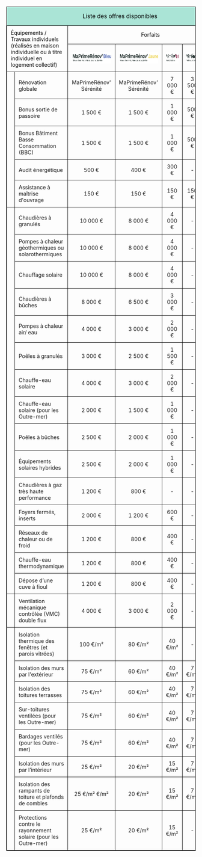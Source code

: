 <table style="width: 100%; table-layout:auto; border-collapse: collapse; border: 1px solid black;">
    <thead>
        <tr>
            <td colspan="7" style="text-align:center; background-color: #aae4d6; padding: 15px;">
                <span style="font-size: 110%; color: black;">
                    Liste des offres disponibles
                </span>
            </td>
        </tr>
        <tr>
            <td rowspan="2" colspan="2" style="border: 1px solid black; padding: 10px; color: black;">
                Équipements / Travaux individuels (réalisés en maison individuelle ou à titre individuel en logement collectif)
            </td>
            <td colspan="5" style="text-align:center; border: 1px solid black; padding: 10px; color: black;">
                Forfaits
            </td>
        </tr>
        <tr>
            <th style="border: 1px solid black; text-align:center; padding: 10px;">
                <img
                    src="https://raw.githubusercontent.com/BBC2050/maprimerenov/main/assets/bleu.min.png"
                    alt="MaPrimeRénov'Bleu"
                    height="30px"
                    style="vertical-align: middle;"
                >
            </th>
            <th style="border: 1px solid black; text-align:center; padding: 10px;">
                <img
                    src="https://raw.githubusercontent.com/BBC2050/maprimerenov/main/assets/jaune.min.png"
                    alt="MaPrimeRénov'Jaune"
                    height="30px"
                    style="vertical-align: middle;"
                >
            </th>
            <th style="border: 1px solid black; text-align:center; padding: 10px;">
                <img
                    src="https://raw.githubusercontent.com/BBC2050/maprimerenov/main/assets/violet.min.png"
                    alt="MaPrimeRénov'Violet"
                    height="30px"
                    style="vertical-align: middle;"
                >
            </th>
            <th style="border: 1px solid black; text-align:center; padding: 10px;">
                <img
                    src="https://raw.githubusercontent.com/BBC2050/maprimerenov/main/assets/rose.min.png"
                    alt="MaPrimeRénov'Rose"
                    height="30px"
                    style="vertical-align: middle;"
                >
            </th>
            <th style="border: 1px solid black; text-align:center; padding: 10px;">
                <span style="vertical-align: middle; color: black;">
                    Dépense éligible
                </span>
            </th>
        </tr>
    </thead>
    <tbody>
        <tr>
            <td rowspan="5" style="border: solid 1px black; padding: 10px; text-align: center;">
                <img
                    src="https://raw.githubusercontent.com/BBC2050/maprimerenov/main/assets/bonus.base.png"
                    alt="Bonus & Rénovation globale"
                    style="width: 40px; vertical-align: middle;"
                >
            </td>
            <td style="border: solid 1px black; padding: 10px; text-color: black;">
                Rénovation globale
            </td>
            <td style="border: solid 1px black; padding: 10px; text-align:center; text-color: black;">
                MaPrimeRénov' Sérénité
            </td>
            <td style="border: solid 1px black; padding: 10px; text-align:center; text-color: black;">
                MaPrimeRénov' Sérénité
            </td>
            <td style="border: solid 1px black; padding: 10px; text-align:center; text-color: black;">
                7 000 €
            </td>
            <td style="border: solid 1px black; padding: 10px; text-align:center; text-color: black;">
                3 500 €
            </td>
            <td style="border: solid 1px black; padding: 10px; text-align:center; text-color: black;">
                50 000 €
            </td>
        </tr>
        <tr>
            <td style="border: solid 1px black; padding: 10px; text-color: black;">
                Bonus sortie de passoire</td>
            <td style="border: solid 1px black; padding: 10px; text-align:center; text-color: black;">
                1 500 €
            </td>
            <td style="border: solid 1px black; padding: 10px; text-align:center; text-color: black;">
                1 500 €
            </td>
            <td style="border: solid 1px black; padding: 10px; text-align:center; text-color: black;">
                1 000 €
            </td>
            <td style="border: solid 1px black; padding: 10px; text-align:center; text-color: black;">
                500 €
            </td>
            <td style="border: solid 1px black; padding: 10px; text-align:center; text-color: black;">
                -
            </td>
        </tr>
        <tr>
            <td style="border: solid 1px black; padding: 10px; text-color: black;">
                Bonus Bâtiment Basse Consommation (BBC)</td>
            <td style="border: solid 1px black; padding: 10px; text-align:center; text-color: black;">
                1 500 €
            </td>
            <td style="border: solid 1px black; padding: 10px; text-align:center; text-color: black;">
                1 500 €
            </td>
            <td style="border: solid 1px black; padding: 10px; text-align:center; text-color: black;">
                1 000 €
            </td>
            <td style="border: solid 1px black; padding: 10px; text-align:center; text-color: black;">
                500 €
            </td>
            <td style="border: solid 1px black; padding: 10px; text-align:center; text-color: black;">
                -
            </td>
        </tr>
        <tr>
            <td style="border: solid 1px black; padding: 10px; text-color: black;">
                Audit énergétique</td>
            <td style="border: solid 1px black; padding: 10px; text-align:center; text-color: black;">
                500 €
            </td>
            <td style="border: solid 1px black; padding: 10px; text-align:center; text-color: black;">
                400 €
            </td>
            <td style="border: solid 1px black; padding: 10px; text-align:center; text-color: black;">
                300 €
            </td>
            <td style="border: solid 1px black; padding: 10px; text-align:center; text-color: black;">
                -
            </td>
            <td style="border: solid 1px black; padding: 10px; text-align:center; text-color: black;">
                800 €
            </td>
        </tr>
        <tr>
            <td style="border: solid 1px black; padding: 10px; text-color: black;">
                Assistance à maîtrise d'ouvrage</td>
            <td style="border: solid 1px black; padding: 10px; text-align:center; text-color: black;">
                150 €
            </td>
            <td style="border: solid 1px black; padding: 10px; text-align:center; text-color: black;">
                150 €
            </td>
            <td style="border: solid 1px black; padding: 10px; text-align:center; text-color: black;">
                150 €
            </td>
            <td style="border: solid 1px black; padding: 10px; text-align:center; text-color: black;">
                150 €
            </td>
            <td style="border: solid 1px black; padding: 10px; text-align:center; text-color: black;">
                400 €
            </td>
        </tr>
        <tr>
            <td rowspan="15" style="border: solid 1px black; padding: 10px; text-align: center;">
                <img
                    src="https://raw.githubusercontent.com/BBC2050/maprimerenov/main/assets/chauffage.base.png"
                    alt="Chauffage & ECS"
                    style="width: 40px; vertical-align: middle;"
                >
            </td>
            <td style="border: solid 1px black; padding: 10px; text-color: black;">
                Chaudières à granulés</td>
            <td style="border: solid 1px black; padding: 10px; text-align:center; text-color: black;">
                10 000 €
            </td>
            <td style="border: solid 1px black; padding: 10px; text-align:center; text-color: black;">
                8 000 €
            </td>
            <td style="border: solid 1px black; padding: 10px; text-align:center; text-color: black;">
                4 000 €
            </td>
            <td style="border: solid 1px black; padding: 10px; text-align:center; text-color: black;">
                -
            </td>
            <td style="border: solid 1px black; padding: 10px; text-align:center; text-color: black;">
                18 000 €
            </td>
        </tr>
        <tr>
            <td style="border: solid 1px black; padding: 10px; text-color: black;">
                Pompes à chaleur géothermiques ou solarothermiques</td>
            <td style="border: solid 1px black; padding: 10px; text-align:center; text-color: black;">
                10 000 €
            </td>
            <td style="border: solid 1px black; padding: 10px; text-align:center; text-color: black;">
                8 000 €
            </td>
            <td style="border: solid 1px black; padding: 10px; text-align:center; text-color: black;">
                4 000 €
            </td>
            <td style="border: solid 1px black; padding: 10px; text-align:center; text-color: black;">
                -
            </td>
            <td style="border: solid 1px black; padding: 10px; text-align:center; text-color: black;">
                18 000 €
            </td>
        </tr>
        <tr>
            <td style="border: solid 1px black; padding: 10px; text-color: black;">
                Chauffage solaire</td>
            <td style="border: solid 1px black; padding: 10px; text-align:center; text-color: black;">
                10 000 €
            </td>
            <td style="border: solid 1px black; padding: 10px; text-align:center; text-color: black;">
                8 000 €
            </td>
            <td style="border: solid 1px black; padding: 10px; text-align:center; text-color: black;">
                4 000 €
            </td>
            <td style="border: solid 1px black; padding: 10px; text-align:center; text-color: black;">
                -
            </td>
            <td style="border: solid 1px black; padding: 10px; text-align:center; text-color: black;">
                16 000 €
            </td>
        </tr>
        <tr>
            <td style="border: solid 1px black; padding: 10px; text-color: black;">
                Chaudières à bûches</td>
            <td style="border: solid 1px black; padding: 10px; text-align:center; text-color: black;">
                8 000 €
            </td>
            <td style="border: solid 1px black; padding: 10px; text-align:center; text-color: black;">
                6 500 €
            </td>
            <td style="border: solid 1px black; padding: 10px; text-align:center; text-color: black;">
                3 000 €
            </td>
            <td style="border: solid 1px black; padding: 10px; text-align:center; text-color: black;">
                -
            </td>
            <td style="border: solid 1px black; padding: 10px; text-align:center; text-color: black;">
                16 000 €
            </td>
        </tr>
        <tr>
            <td style="border: solid 1px black; padding: 10px; text-color: black;">
                Pompes à chaleur air/ eau</td>
            <td style="border: solid 1px black; padding: 10px; text-align:center; text-color: black;">
                4 000 €
            </td>
            <td style="border: solid 1px black; padding: 10px; text-align:center; text-color: black;">
                3 000 €
            </td>
            <td style="border: solid 1px black; padding: 10px; text-align:center; text-color: black;">
                2 000 €
            </td>
            <td style="border: solid 1px black; padding: 10px; text-align:center; text-color: black;">
                -
            </td>
            <td style="border: solid 1px black; padding: 10px; text-align:center; text-color: black;">
                12 000 €
            </td>
        </tr>
        <tr>
            <td style="border: solid 1px black; padding: 10px; text-color: black;">
                Poêles à granulés</td>
            <td style="border: solid 1px black; padding: 10px; text-align:center; text-color: black;">
                3 000 €
            </td>
            <td style="border: solid 1px black; padding: 10px; text-align:center; text-color: black;">
                2 500 €
            </td>
            <td style="border: solid 1px black; padding: 10px; text-align:center; text-color: black;">
                1 500 €
            </td>
            <td style="border: solid 1px black; padding: 10px; text-align:center; text-color: black;">
                -
            </td>
            <td style="border: solid 1px black; padding: 10px; text-align:center; text-color: black;">
                5 000 €
            </td>
        </tr>
        <tr>
            <td style="border: solid 1px black; padding: 10px; text-color: black;">
                Chauffe-eau solaire</td>
            <td style="border: solid 1px black; padding: 10px; text-align:center; text-color: black;">
                4 000 €
            </td>
            <td style="border: solid 1px black; padding: 10px; text-align:center; text-color: black;">
                3 000 €
            </td>
            <td style="border: solid 1px black; padding: 10px; text-align:center; text-color: black;">
                2 000 €
            </td>
            <td style="border: solid 1px black; padding: 10px; text-align:center; text-color: black;">
                -
            </td>
            <td style="border: solid 1px black; padding: 10px; text-align:center; text-color: black;">
                7 000 €
            </td>
        </tr>
        <tr>
            <td style="border: solid 1px black; padding: 10px; text-color: black;">
                Chauffe-eau solaire (pour les Outre-mer)</td>
            <td style="border: solid 1px black; padding: 10px; text-align:center; text-color: black;">
                2 000 €
            </td>
            <td style="border: solid 1px black; padding: 10px; text-align:center; text-color: black;">
                1 500 €
            </td>
            <td style="border: solid 1px black; padding: 10px; text-align:center; text-color: black;">
                1 000 €
            </td>
            <td style="border: solid 1px black; padding: 10px; text-align:center; text-color: black;">
                -
            </td>
            <td style="border: solid 1px black; padding: 10px; text-align:center; text-color: black;">
                2 600 €
            </td>
        </tr>
        <tr>
            <td style="border: solid 1px black; padding: 10px; text-color: black;">
                Poêles à bûches</td>
            <td style="border: solid 1px black; padding: 10px; text-align:center; text-color: black;">
                2 500 €
            </td>
            <td style="border: solid 1px black; padding: 10px; text-align:center; text-color: black;">
                2 000 €
            </td>
            <td style="border: solid 1px black; padding: 10px; text-align:center; text-color: black;">
                1 000 €
            </td>
            <td style="border: solid 1px black; padding: 10px; text-align:center; text-color: black;">
                -
            </td>
            <td style="border: solid 1px black; padding: 10px; text-align:center; text-color: black;">
                4 000 €
            </td>
        </tr>
        <tr>
            <td style="border: solid 1px black; padding: 10px; text-color: black;">
                Équipements solaires hybrides</td>
            <td style="border: solid 1px black; padding: 10px; text-align:center; text-color: black;">
                2 500 €
            </td>
            <td style="border: solid 1px black; padding: 10px; text-align:center; text-color: black;">
                2 000 €
            </td>
            <td style="border: solid 1px black; padding: 10px; text-align:center; text-color: black;">
                1 000 €
            </td>
            <td style="border: solid 1px black; padding: 10px; text-align:center; text-color: black;">
                -
            </td>
            <td style="border: solid 1px black; padding: 10px; text-align:center; text-color: black;">
                4 000 €
            </td>
        </tr>
        <tr>
            <td style="border: solid 1px black; padding: 10px; text-color: black;">
                Chaudières à gaz très haute performance</td>
            <td style="border: solid 1px black; padding: 10px; text-align:center; text-color: black;">
                1 200 €
            </td>
            <td style="border: solid 1px black; padding: 10px; text-align:center; text-color: black;">
                800 €
            </td>
            <td style="border: solid 1px black; padding: 10px; text-align:center; text-color: black;">
                -
            </td>
            <td style="border: solid 1px black; padding: 10px; text-align:center; text-color: black;">
                -
            </td>
            <td style="border: solid 1px black; padding: 10px; text-align:center; text-color: black;">
                4 000 €
            </td>
        </tr>
        <tr>
            <td style="border: solid 1px black; padding: 10px; text-color: black;">
                Foyers fermés, inserts</td>
            <td style="border: solid 1px black; padding: 10px; text-align:center; text-color: black;">
                2 000 €
            </td>
            <td style="border: solid 1px black; padding: 10px; text-align:center; text-color: black;">
                1 200 €
            </td>
            <td style="border: solid 1px black; padding: 10px; text-align:center; text-color: black;">
                600 €
            </td>
            <td style="border: solid 1px black; padding: 10px; text-align:center; text-color: black;">
                -
            </td>
            <td style="border: solid 1px black; padding: 10px; text-align:center; text-color: black;">
                4 000 €
            </td>
        </tr>
        <tr>
            <td style="border: solid 1px black; padding: 10px; text-color: black;">
                Réseaux de chaleur ou de froid</td>
            <td style="border: solid 1px black; padding: 10px; text-align:center; text-color: black;">
                1 200 €
            </td>
            <td style="border: solid 1px black; padding: 10px; text-align:center; text-color: black;">
                800 €
            </td>
            <td style="border: solid 1px black; padding: 10px; text-align:center; text-color: black;">
                400 €
            </td>
            <td style="border: solid 1px black; padding: 10px; text-align:center; text-color: black;">
                -
            </td>
            <td style="border: solid 1px black; padding: 10px; text-align:center; text-color: black;">
                1 800 €
            </td>
        </tr>
        <tr>
            <td style="border: solid 1px black; padding: 10px; text-color: black;">
                Chauffe-eau thermodynamique</td>
            <td style="border: solid 1px black; padding: 10px; text-align:center; text-color: black;">
                1 200 €
            </td>
            <td style="border: solid 1px black; padding: 10px; text-align:center; text-color: black;">
                800 €
            </td>
            <td style="border: solid 1px black; padding: 10px; text-align:center; text-color: black;">
                400 €
            </td>
            <td style="border: solid 1px black; padding: 10px; text-align:center; text-color: black;">
                -
            </td>
            <td style="border: solid 1px black; padding: 10px; text-align:center; text-color: black;">
                3 500 €
            </td>
        </tr>
        <tr>
            <td style="border: solid 1px black; padding: 10px; text-color: black;">
                Dépose d’une cuve à fioul</td>
            <td style="border: solid 1px black; padding: 10px; text-align:center; text-color: black;">
                1 200 €
            </td>
            <td style="border: solid 1px black; padding: 10px; text-align:center; text-color: black;">
                800 €
            </td>
            <td style="border: solid 1px black; padding: 10px; text-align:center; text-color: black;">
                400 €
            </td>
            <td style="border: solid 1px black; padding: 10px; text-align:center; text-color: black;">
                -
            </td>
            <td style="border: solid 1px black; padding: 10px; text-align:center; text-color: black;">
                4 000 €
            </td>
        </tr>
        <tr>
            <td style="border: solid 1px black; padding: 10px; text-align: center;">
                <img
                    src="https://raw.githubusercontent.com/BBC2050/maprimerenov/main/assets/ventilation.base.png"
                    alt="Ventilation"
                    style="width: 40px; vertical-align: middle;"
                >
            </td>
            <td style="border: solid 1px black; padding: 10px; text-color: black;">
                Ventilation mécanique contrôlée (VMC) double flux</td>
            <td style="border: solid 1px black; padding: 10px; text-align:center; text-color: black;">
                4 000 €
            </td>
            <td style="border: solid 1px black; padding: 10px; text-align:center; text-color: black;">
                3 000 €
            </td>
            <td style="border: solid 1px black; padding: 10px; text-align:center; text-color: black;">
                2 000 €
            </td>
            <td style="border: solid 1px black; padding: 10px; text-align:center; text-color: black;">
                -
            </td>
            <td style="border: solid 1px black; padding: 10px; text-align:center; text-color: black;">
                6 000 €
            </td>
        </tr>
        <tr>
            <td rowspan="8" style="border: solid 1px black; padding: 10px; text-align: center;">
                <img
                    src="https://raw.githubusercontent.com/BBC2050/maprimerenov/main/assets/isolation.base.png"
                    alt="Isolation & Protection"
                    style="width: 40px; vertical-align: middle;"
                >
            </td>
            <td style="border: solid 1px black; padding: 10px; text-color: black;">
                Isolation thermique des fenêtres (et parois vitrées)</td>
            <td style="border: solid 1px black; padding: 10px; text-align:center; text-color: black;">
                100 €/m²
            </td>
            <td style="border: solid 1px black; padding: 10px; text-align:center; text-color: black;">
                80 €/m²
            </td>
            <td style="border: solid 1px black; padding: 10px; text-align:center; text-color: black;">
                40 €/m²
            </td>
            <td style="border: solid 1px black; padding: 10px; text-align:center; text-color: black;">
                -
            </td>
            <td style="border: solid 1px black; padding: 10px; text-align:center; text-color: black;">
                1 000 €
            </td>
        </tr>
        <tr>
            <td style="border: solid 1px black; padding: 10px; text-color: black;">
                Isolation des murs par l'extérieur</td>
            <td style="border: solid 1px black; padding: 10px; text-align:center; text-color: black;">
                75 €/m²
            </td>
            <td style="border: solid 1px black; padding: 10px; text-align:center; text-color: black;">
                60 €/m²
            </td>
            <td style="border: solid 1px black; padding: 10px; text-align:center; text-color: black;">
                40 €/m²
            </td>
            <td style="border: solid 1px black; padding: 10px; text-align:center; text-color: black;">
                7 €/m²
            </td>
            <td style="border: solid 1px black; padding: 10px; text-align:center; text-color: black;">
                150 €/m²
            </td>
        </tr>
        <tr>
            <td style="border: solid 1px black; padding: 10px; text-color: black;">
                Isolation des toitures terrasses</td>
            <td style="border: solid 1px black; padding: 10px; text-align:center; text-color: black;">
                75 €/m²
            </td>
            <td style="border: solid 1px black; padding: 10px; text-align:center; text-color: black;">
                60 €/m²
            </td>
            <td style="border: solid 1px black; padding: 10px; text-align:center; text-color: black;">
                40 €/m²
            </td>
            <td style="border: solid 1px black; padding: 10px; text-align:center; text-color: black;">
                7 €/m²
            </td>
            <td style="border: solid 1px black; padding: 10px; text-align:center; text-color: black;">
                180 €/m²
            </td>
        </tr>
        <tr>
            <td style="border: solid 1px black; padding: 10px; text-color: black;">
                Sur-toitures ventilées (pour les Outre-mer)</td>
            <td style="border: solid 1px black; padding: 10px; text-align:center; text-color: black;">
                75 €/m²
            </td>
            <td style="border: solid 1px black; padding: 10px; text-align:center; text-color: black;">
                60 €/m²
            </td>
            <td style="border: solid 1px black; padding: 10px; text-align:center; text-color: black;">
                40 €/m²
            </td>
            <td style="border: solid 1px black; padding: 10px; text-align:center; text-color: black;">
                7 €/m²
            </td>
            <td style="border: solid 1px black; padding: 10px; text-align:center; text-color: black;">
                110 €/m²
            </td>
        </tr>
        <tr>
            <td style="border: solid 1px black; padding: 10px; text-color: black;">
                Bardages ventilés (pour les Outre-mer)</td>
            <td style="border: solid 1px black; padding: 10px; text-align:center; text-color: black;">
                75 €/m²
            </td>
            <td style="border: solid 1px black; padding: 10px; text-align:center; text-color: black;">
                60 €/m²
            </td>
            <td style="border: solid 1px black; padding: 10px; text-align:center; text-color: black;">
                40 €/m²
            </td>
            <td style="border: solid 1px black; padding: 10px; text-align:center; text-color: black;">
                7 €/m²
            </td>
            <td style="border: solid 1px black; padding: 10px; text-align:center; text-color: black;">
                105 €/m²
            </td>
        </tr>
        <tr>
            <td style="border: solid 1px black; padding: 10px; text-color: black;">
                Isolation des murs par l’intérieur</td>
            <td style="border: solid 1px black; padding: 10px; text-align:center; text-color: black;">
                25 €/m²
            </td>
            <td style="border: solid 1px black; padding: 10px; text-align:center; text-color: black;">
                20 €/m²
            </td>
            <td style="border: solid 1px black; padding: 10px; text-align:center; text-color: black;">
                15 €/m²
            </td>
            <td style="border: solid 1px black; padding: 10px; text-align:center; text-color: black;">
                7 €/m²
            </td>
            <td style="border: solid 1px black; padding: 10px; text-align:center; text-color: black;">
                70 €/m²
            </td>
        </tr>
        <tr>
            <td style="border: solid 1px black; padding: 10px; text-color: black;">
                Isolation des rampants de toiture et plafonds de combles</td>
            <td style="border: solid 1px black; padding: 10px; text-align:center; text-color: black;">
                25 €/m² €/m²
            </td>
            <td style="border: solid 1px black; padding: 10px; text-align:center; text-color: black;">
                20 €/m²
            </td>
            <td style="border: solid 1px black; padding: 10px; text-align:center; text-color: black;">
                15 €/m²
            </td>
            <td style="border: solid 1px black; padding: 10px; text-align:center; text-color: black;">
                7 €/m²
            </td>
            <td style="border: solid 1px black; padding: 10px; text-align:center; text-color: black;">
                75 €/m²
            </td>
        </tr>
        <tr>
            <td style="border: solid 1px black; padding: 10px; text-color: black;">
                Protections contre le rayonnement solaire (pour les Outre-mer)</td>
            <td style="border: solid 1px black; padding: 10px; text-align:center; text-color: black;">
                25 €/m²
            </td>
            <td style="border: solid 1px black; padding: 10px; text-align:center; text-color: black;">
                20 €/m²
            </td>
            <td style="border: solid 1px black; padding: 10px; text-align:center; text-color: black;">
                15 €/m²
            </td>
            <td style="border: solid 1px black; padding: 10px; text-align:center; text-color: black;">
                -
            </td>
            <td style="border: solid 1px black; padding: 10px; text-align:center; text-color: black;">
                200 €/m²
            </td>
        </tr>
    </tbody>
</table>
